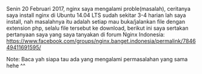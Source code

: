 Senin 20 Februari 2017, nginx saya mengalami proble(masalah), ceritanya saya install nginx di Ubuntu 14.04 LTS
sudah sekitar 3-4 harian lah saya install, nah masalahnya itu adalah setiap mau buka/jalankan file dengan
extension php, selalu file tersebut ke download, berikut ini saya sertakan pertanyaan saya
yang saya tanyakan di forum Nginx Indonesia: https://www.facebook.com/groups/nginx.banget.indonesia/permalink/784649411691595/

Note: Baca yah siapa tau ada yang mengalami permasalahan yang sama hehe ^^


